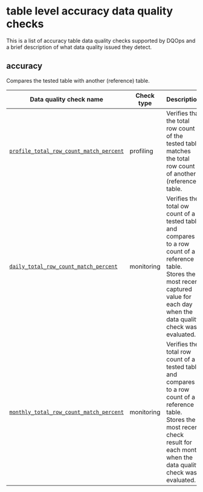 # table level accuracy data quality checks

This is a list of accuracy table data quality checks supported by DQOps and a brief description of what data quality issued they detect.





## **accuracy**
Compares the tested table with another (reference) table.

| Data quality check name | Check type | Description | Class |
|-------------------------|------------|-------------|-------|
|[<span class="no-wrap-code">`profile_total_row_count_match_percent`</span>](./total-row-count-match-percent.md#profile-total-row-count-match-percent)|profiling|Verifies that the total row count of the tested table matches the total row count of another (reference) table.|*standard*|
|[<span class="no-wrap-code">`daily_total_row_count_match_percent`</span>](./total-row-count-match-percent.md#daily-total-row-count-match-percent)|monitoring|Verifies the total ow count of a tested table and compares it to a row count of a reference table. Stores the most recent captured value for each day when the data quality check was evaluated.|*standard*|
|[<span class="no-wrap-code">`monthly_total_row_count_match_percent`</span>](./total-row-count-match-percent.md#monthly-total-row-count-match-percent)|monitoring|Verifies the total row count of a tested table and compares it to a row count of a reference table. Stores the most recent check result for each month when the data quality check was evaluated.|*standard*|







